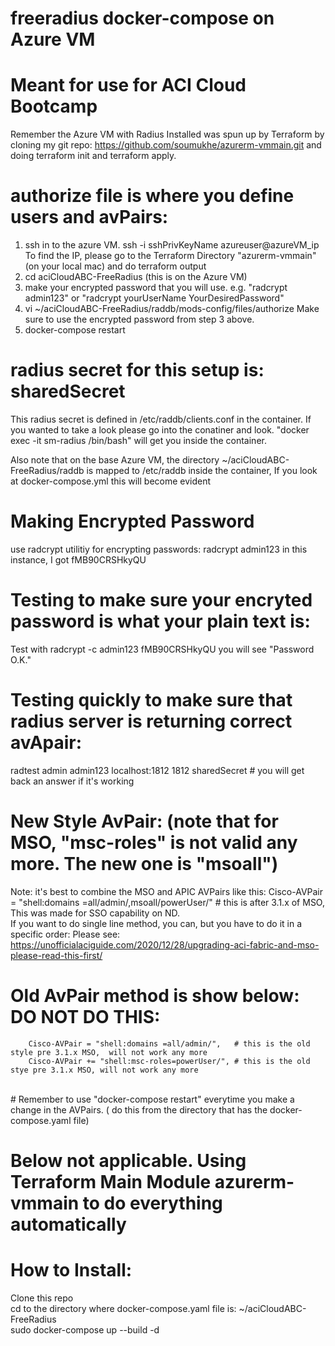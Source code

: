 # freeradius docker-compose on Azure VM
# Meant for use for ACI Cloud Bootcamp 
Remember the Azure VM with Radius Installed was spun up by Terraform by cloning my git repo: https://github.com/soumukhe/azurerm-vmmain.git and doing terraform init and terraform apply.   


  # authorize file is where you define users and avPairs: <br>
  1. ssh in to the azure VM.   ssh -i sshPrivKeyName azureuser@azureVM_ip   To find the IP, please go to the Terraform Directory "azurerm-vmmain" (on your local mac)  and do terraform output <br>
  2. cd aciCloudABC-FreeRadius  (this is on the Azure VM)<br>
  3. make your encrypted password that you will use. e.g.  "radcrypt admin123"  or   "radcrypt yourUserName YourDesiredPassword" <br>
  4. vi ~/aciCloudABC-FreeRadius/raddb/mods-config/files/authorize   Make sure to use the encrypted password from step 3 above. <br>
  5. docker-compose restart <br>
  

 # radius secret for this setup is:     sharedSecret    
 This radius secret is defined in /etc/raddb/clients.conf in the container.  If you wanted to take a look please go into the conatiner and look.  "docker exec -it sm-radius /bin/bash"  will get you inside the container. <br>
 
 Also note that on the base Azure VM,  the directory ~/aciCloudABC-FreeRadius/raddb  is mapped to /etc/raddb inside the container,  If you look at docker-compose.yml this will become evident <br>
 
 # Making Encrypted Password <br>
 use radcrypt utilitiy for encrypting passwords:     radcrypt admin123       in this instance, I got fMB90CRSHkyQU <br>
 
 # Testing to make sure your encryted password is what your plain text is: <br>
 Test with radcrypt -c admin123 fMB90CRSHkyQU         you will see "Password O.K." <br>

 # Testing quickly to make sure that radius server is returning correct avApair: <br>
 radtest admin admin123 localhost:1812 1812 sharedSecret          # you will get back an answer if it's working <br>

# New Style AvPair:   (note that for MSO, "msc-roles" is not valid any more.  The new one is "msoall")
 Note:   it's best to combine the MSO and APIC  AVPairs like this:  Cisco-AVPair = "shell:domains =all/admin/,msoall/powerUser/"   # this is after 3.1.x of MSO, 
  This was made for SSO capability on ND. <br>
 If you want to do single line method, you can, but you have to do it in a specific order:  Please see: https://unofficialaciguide.com/2020/12/28/upgrading-aci-fabric-and-mso-please-read-this-first/  <br>

# Old AvPair method is show below:   DO NOT DO THIS: <br>
        Cisco-AVPair = "shell:domains =all/admin/",   # this is the old style pre 3.1.x MSO,  will not work any more 
        Cisco-AVPair += "shell:msc-roles=powerUser/", # this is the old stye pre 3.1.x MSO, will not work any more 
<br>
# Remember to use "docker-compose restart" everytime you make a change in the AVPairs. ( do this from the directory that has the docker-compose.yaml file) <br>



# Below not applicable. Using Terraform Main Module azurerm-vmmain to do everything automatically
#  How to Install:  <br>
   Clone this repo <br>
   cd to the directory where docker-compose.yaml file is:  ~/aciCloudABC-FreeRadius <br>
   sudo docker-compose up --build -d  <br>

